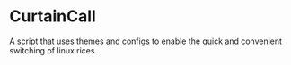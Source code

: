 # CurtainCall
A script that uses themes and configs to enable the quick and convenient switching of linux rices.
